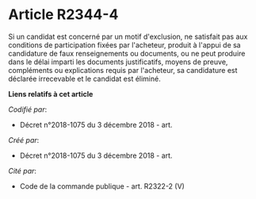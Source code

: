 # Article R2344-4

Si un candidat est concerné par un motif d'exclusion, ne satisfait pas aux conditions de participation fixées par l'acheteur,
produit à l'appui de sa candidature de faux renseignements ou documents, ou ne peut produire dans le délai imparti les
documents justificatifs, moyens de preuve, compléments ou explications requis par l'acheteur, sa candidature est déclarée
irrecevable et le candidat est éliminé.

**Liens relatifs à cet article**

_Codifié par_:

  - Décret n°2018-1075 du 3 décembre 2018 - art.

_Créé par_:

  - Décret n°2018-1075 du 3 décembre 2018 - art.

_Cité par_:

  - Code de la commande publique - art. R2322-2 (V)
